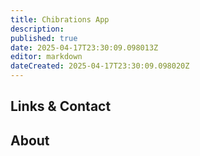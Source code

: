 ```yaml
---
title: Chibrations App
description: 
published: true
date: 2025-04-17T23:30:09.098013Z
editor: markdown
dateCreated: 2025-04-17T23:30:09.098020Z
---
```


## Links & Contact


## About
